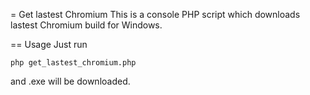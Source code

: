 = Get lastest Chromium
This is a console PHP script which downloads lastest Chromium build for Windows.

== Usage
Just run 
```
php get_lastest_chromium.php
```
and .exe will be downloaded.
